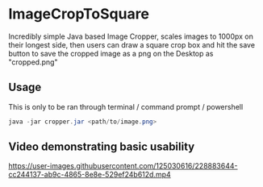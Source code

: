 # ImageCropToSquare
Incredibly simple Java based Image Cropper, scales images to 1000px on their longest side, then users can draw a square crop box and hit the save button to save the cropped image as a png on the Desktop as "cropped.png"

## Usage
This is only to be ran through terminal / command prompt / powershell

```powershell
java -jar cropper.jar <path/to/image.png>
```

## Video demonstrating basic usability

https://user-images.githubusercontent.com/125030616/228883644-cc244137-ab9c-4865-8e8e-529ef24b612d.mp4
